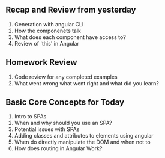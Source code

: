 ## Recap and Review from yesterday
1. Generation with angular CLI
2. How the componenets talk
3. What does each component have access to?
4. Review of 'this' in Angular

## Homework Review
1. Code review for any completed examples
2. What went wrong what went right and what did you learn?

## Basic Core Concepts for Today
1. Intro to SPAs
2. When and why should you use an SPA?
3. Potential issues with SPAs
4. Adding classes and attributes to elements using angular
5. When do directly manipulate the DOM and when not to
6. How does routing in Angular Work?